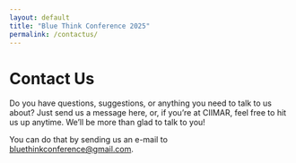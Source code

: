 ```yaml
---
layout: default
title: "Blue Think Conference 2025"
permalink: /contactus/
---
```


# Contact Us
Do you have questions, suggestions, or anything you need to talk to us about? Just send us a message here, or, if you’re at CIIMAR, feel free to hit us up anytime. We’ll be more than glad to talk to you!

You can do that by sending us an e-mail to <a href="mailto:bluethinkconference@gmail.com">bluethinkconference@gmail.com</a>.
